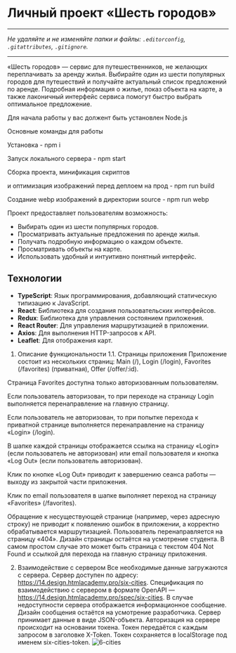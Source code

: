 # Личный проект «Шесть городов»
---

_Не удаляйте и не изменяйте папки и файлы:_
_`.editorconfig`, `.gitattributes`, `.gitignore`._

---

«Шесть городов» — сервис для путешественников, не желающих переплачивать за аренду жилья. Выбирайте один из шести популярных городов для путешествий и получайте актуальный список предложений по аренде. Подробная информация о жилье, показ объекта на карте, а также лаконичный интерфейс сервиса помогут быстро выбрать оптимальное предложение.

Для начала работы у вас должент быть установлен Node.js

Основные команды для работы

Установка - npm i

Запуск локального сервера - npm start

Сборка проекта, минификация скриптов

и оптимизация изображений перед деплоем на прод - npm run build

Создание webp изображений в директории source - npm run webp

Проект предоставляет пользователям возможность:

- Выбирать один из шести популярных городов.
- Просматривать актуальные предложения по аренде жилья.
- Получать подробную информацию о каждом объекте.
- Просматривать объекты на карте.
- Использовать удобный и интуитивно понятный интерфейс.

## Технологии

- **TypeScript**: Язык программирования, добавляющий статическую типизацию к JavaScript.
- **React**: Библиотека для создания пользовательских интерфейсов.
- **Redux**: Библиотека для управления состоянием приложения.
- **React Router**: Для управления маршрутизацией в приложении.
- **Axios**: Для выполнения HTTP-запросов к API.
- **Leaflet**: Для отображения карт.

1. Описание функциональности
1.1. Страницы приложения
Приложение состоит из нескольких страниц: Main (/), Login (/login), Favorites (/favorites) (приватная), Offer (/offer/:id).

Страница Favorites доступна только авторизованным пользователям.

Если пользователь авторизован, то при переходе на страницу Login выполняется перенаправление на главную страницу.

Если пользователь не авторизован, то при попытке перехода к приватной странице выполняется перенаправление на страницу «Login» (/login).

В шапке каждой страницы отображается ссылка на страницу «Login» (если пользователь не авторизован) или email пользователя и кнопка «Log Out» (если пользователь авторизован).

Клик по кнопке «Log Out» приводит к завершению сеанса работы — выходу из закрытой части приложения.

Клик по email пользователя в шапке выполняет переход на страницу «Favorites» (/favorites).

Обращение к несуществующей странице (например, через адресную строку) не приводит к появлению ошибок в приложении, а корректно обрабатывается маршрутизацией. Пользователь перенаправляется на страницу «404». Дизайн страницы остаётся на усмотрение студента. В самом простом случае это может быть страница с текстом 404 Not Found и ссылкой для перехода на главную страницу приложения.

2. Взаимодействие с сервером
Все необходимые данные загружаются с сервера.
Сервер доступен по адресу: https://14.design.htmlacademy.pro/six-cities.
Спецификация по взаимодействию с сервером в формате OpenAPI — https://14.design.htmlacademy.pro/spec/six-cities.
В случае недоступности сервера отображается информационное сообщение. Дизайн сообщения остаётся на усмотрение разработчика.
Сервер принимает данные в виде JSON-объекта.
Авторизация на сервере происходит на основании токена. Токен передаётся с каждым запросом в заголовке X-Token.
Токен сохраняется в localStorage под именем six-cities-token.
![6-cities](https://github.com/user-attachments/assets/81f82dae-3ca0-4876-944b-e7d220969481)
